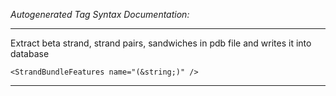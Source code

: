 _Autogenerated Tag Syntax Documentation:_

---
Extract beta strand, strand pairs, sandwiches in pdb file and writes it into database

```
<StrandBundleFeatures name="(&string;)" />
```



---
